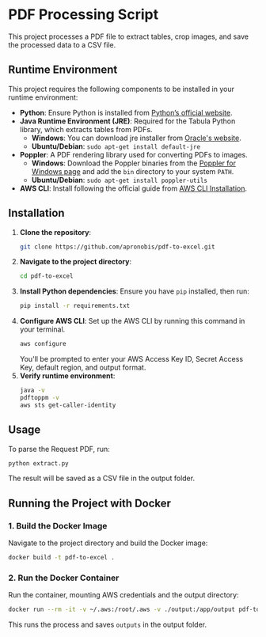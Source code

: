 # PDF Processing Script

This project processes a PDF file to extract tables, crop images, and save the processed data to a CSV file.

## Runtime Environment

This project requires the following components to be installed in your runtime environment:

- **Python**: Ensure Python is installed from [Python’s official website](https://www.python.org/downloads/). 
- **Java Runtime Environment (JRE)**: Required for the Tabula Python library, which extracts tables from PDFs.
   - **Windows**: You can download jre installer from [Oracle's website](https://www.oracle.com/java/technologies/downloads/).
   - **Ubuntu/Debian**: `sudo apt-get install default-jre`
- **Poppler**: A PDF rendering library used for converting PDFs to images.
   - **Windows**: Download the Poppler binaries from the [Poppler for Windows page](https://github.com/oschwartz10612/poppler-windows/releases) and add the `bin` directory to your system `PATH`.
   - **Ubuntu/Debian**: `sudo apt-get install poppler-utils`
- **AWS CLI**: Install following the official guide from [AWS CLI Installation](https://docs.aws.amazon.com/cli/latest/userguide/getting-started-install.html).

## Installation

1. **Clone the repository**:
    ```bash
    git clone https://github.com/apronobis/pdf-to-excel.git
    ```
2. **Navigate to the project directory**:
    ```bash
    cd pdf-to-excel
    ```
3. **Install Python dependencies**:
    Ensure you have `pip` installed, then run:
    ```bash
    pip install -r requirements.txt
    ```
4. **Configure AWS CLI**:
    Set up the AWS CLI by running this command in your terminal. 
    ```bash
    aws configure
    ```
    You'll be prompted to enter your AWS Access Key ID, Secret Access Key, default region, and output format.
5. **Verify runtime environment**:
    ```bash
    java -v
    pdftoppm -v
    aws sts get-caller-identity
    ```

## Usage

To parse the Request PDF, run:

```bash
python extract.py
```

The result will be saved as a CSV file in the output folder.

## Running the Project with Docker

### 1. Build the Docker Image

Navigate to the project directory and build the Docker image:

```bash
docker build -t pdf-to-excel .
```

### 2. Run the Docker Container
Run the container, mounting AWS credentials and the output directory:
```bash
docker run --rm -it -v ~/.aws:/root/.aws -v ./output:/app/output pdf-to-excel
```
This runs the process and saves `outputs` in the output folder.